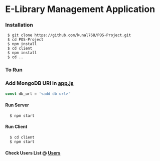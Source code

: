 # E-Library Management Application

### Installation 
``` vim
 $ git clone https://github.com/kunal768/POS-Project.git
 $ cd POS-Project
 $ npm install 
 $ cd client
 $ npm install 
 $ cd ..
```

### To Run 

### Add MongoDB URI in [app.js](https://github.com/kunal768/POS-Project/blob/main/app.js) 
```javascript
const db_url = '<add db url>'
```

#### Run Server 
```termux 
  $ npm start
```
#### Run Client
```vim
  $ cd client 
  $ npm start
 ```
 
 #### Check Users List @ [Users](https://github.com/kunal768/POS-Project/blob/main/client/src/users.js)
